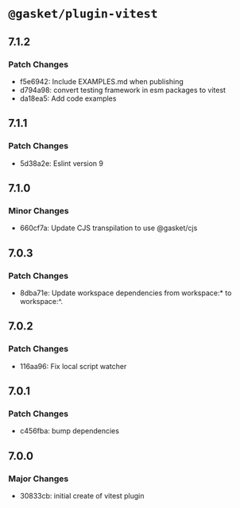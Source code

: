 # `@gasket/plugin-vitest`

## 7.1.2

### Patch Changes

- f5e6942: Include EXAMPLES.md when publishing
- d794a98: convert testing framework in esm packages to vitest
- da18ea5: Add code examples

## 7.1.1

### Patch Changes

- 5d38a2e: Eslint version 9

## 7.1.0

### Minor Changes

- 660cf7a: Update CJS transpilation to use @gasket/cjs

## 7.0.3

### Patch Changes

- 8dba71e: Update workspace dependencies from workspace:\* to workspace:^.

## 7.0.2

### Patch Changes

- 116aa96: Fix local script watcher

## 7.0.1

### Patch Changes

- c456fba: bump dependencies

## 7.0.0

### Major Changes

- 30833cb: initial create of vitest plugin
